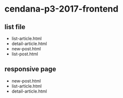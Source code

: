 # cendana-p3-2017-frontend

## list file
- list-article.html
- detail-article.html
- new-post.html
- list-post.html
## responsive page
- new-post.html
- list-article.html
- detail-article.html
